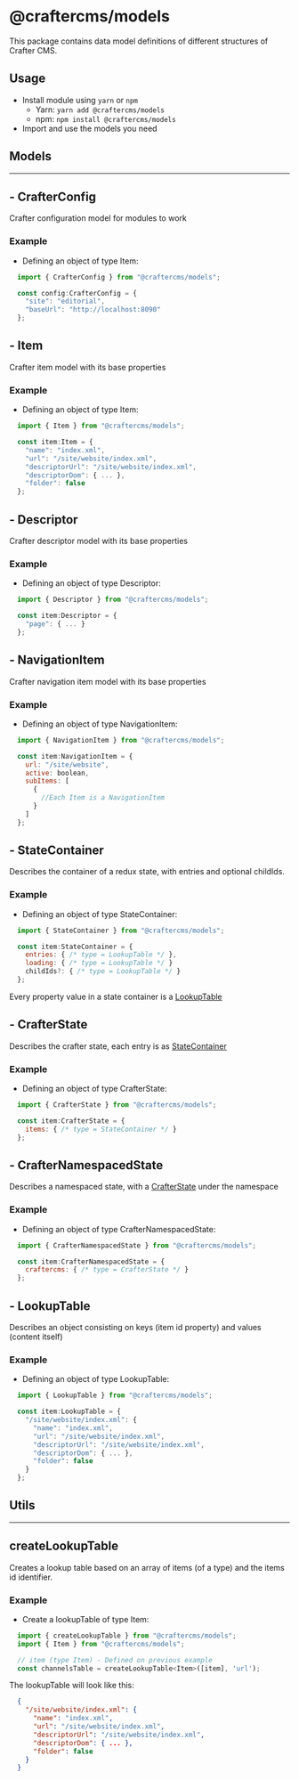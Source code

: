 # @craftercms/models

This package contains data model definitions of different structures of Crafter CMS.

## Usage

- Install module using `yarn` or `npm`
  - Yarn: `yarn add @craftercms/models`
  - npm: `npm install @craftercms/models`
- Import and use the models you need

## Models
---

## - CrafterConfig
Crafter configuration model for modules to work

### Example

- Defining an object of type Item:

```js
  import { CrafterConfig } from "@craftercms/models";

  const config:CrafterConfig = {
    "site": "editorial",
    "baseUrl": "http://localhost:8090"
  };
```

## - Item
Crafter item model with its base properties

### Example

- Defining an object of type Item:

```js
  import { Item } from "@craftercms/models";

  const item:Item = {
    "name": "index.xml",
    "url": "/site/website/index.xml",
    "descriptorUrl": "/site/website/index.xml",
    "descriptorDom": { ... },
    "folder": false
  };
```

## - Descriptor
Crafter descriptor model with its base properties

### Example

- Defining an object of type Descriptor:

```js
  import { Descriptor } from "@craftercms/models";

  const item:Descriptor = {
    "page": { ... }
  };
```

## - NavigationItem
Crafter navigation item model  with its base properties

### Example

- Defining an object of type NavigationItem:

```js
  import { NavigationItem } from "@craftercms/models";

  const item:NavigationItem = {
    url: "/site/website",
    active: boolean,
    subItems: [
      {
        //Each Item is a NavigationItem
      }
    ]
  };
```

## - StateContainer
Describes the container of a redux state, with entries and optional childIds.

### Example

- Defining an object of type StateContainer:

```js
  import { StateContainer } from "@craftercms/models";

  const item:StateContainer = {
    entries: { /* type = LookupTable */ },
    loading: { /* type = LookupTable */ }
    childIds?: { /* type = LookupTable */ }
  };
```

Every property value in a state container is a [LookupTable](#lookupTable)

## - CrafterState
Describes the crafter state, each entry is as [StateContainer](#stateContainer)

### Example

- Defining an object of type CrafterState:

```js
  import { CrafterState } from "@craftercms/models";

  const item:CrafterState = {
    items: { /* type = StateContainer */ }
  };
```

## - CrafterNamespacedState
Describes a namespaced state, with a [CrafterState](#CrafterState) under the namespace

### Example

- Defining an object of type CrafterNamespacedState:

```js
  import { CrafterNamespacedState } from "@craftercms/models";

  const item:CrafterNamespacedState = {
    craftercms: { /* type = CrafterState */ }
  };
```

## - LookupTable
Describes an object consisting on keys (item id property) and values (content itself)

### Example

- Defining an object of type LookupTable:

```js
  import { LookupTable } from "@craftercms/models";

  const item:LookupTable = {
    "/site/website/index.xml": {
      "name": "index.xml",
      "url": "/site/website/index.xml",
      "descriptorUrl": "/site/website/index.xml",
      "descriptorDom": { ... },
      "folder": false
    }
  };
```

## Utils
---

## createLookupTable
Creates a lookup table based on an array of items (of a type) and the items id identifier.

### Example

- Create a lookupTable of type Item:

```js
  import { createLookupTable } from "@craftercms/models";
  import { Item } from "@craftercms/models";

  // item (type Item) - Defined on previous example
  const channelsTable = createLookupTable<Item>([item], 'url');
```

The lookupTable will look like this:

```json
  {
    "/site/website/index.xml": {
      "name": "index.xml",
      "url": "/site/website/index.xml",
      "descriptorUrl": "/site/website/index.xml",
      "descriptorDom": { ... },
      "folder": false
    }
  }
```